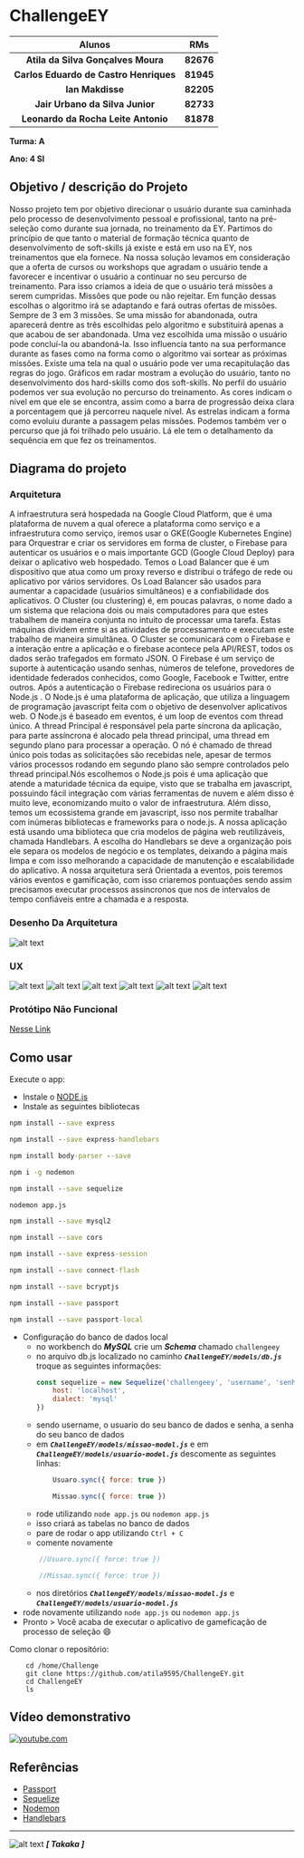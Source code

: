 # ChallengeEY

| **Alunos**                           | **RMs**   |
|                 :---:                |   :---:   |
|**Atila da Silva Gonçalves Moura**    | **82676** |
|**Carlos Eduardo de Castro Henriques**| **81945** |
|**Ian Makdisse**                      | **82205** |
|**Jair Urbano da Silva Junior**       | **82733** |
|**Leonardo da Rocha Leite Antonio**   | **81878** |

<!--TODO: Pegar o RM do pessoal. -->

**Turma: A**

**Ano: 4 SI**

## Objetivo / descrição do Projeto
Nosso projeto tem por objetivo direcionar o usuário durante sua caminhada pelo processo de desenvolvimento pessoal e profissional, tanto na pré-seleção como durante sua jornada, no treinamento da EY.
Partimos do princípio de que tanto o material de formação técnica quanto de desenvolvimento de soft-skills já existe e está em uso na EY, nos treinamentos que ela fornece.
Na nossa solução levamos em consideração que a oferta de cursos ou workshops que agradam o usuário tende a favorecer e incentivar o usuário a continuar no seu percurso de treinamento.
Para isso criamos a ideia de que o usuário terá missões a serem cumpridas. Missões que pode ou não rejeitar. Em função dessas escolhas o algoritmo irá se adaptando e fará outras ofertas de missões. Sempre de 3 em 3 missões. Se uma missão for abandonada, outra aparecerá dentre as três escolhidas pelo algoritmo e substituirá apenas a que acabou de ser abandonada.
Uma vez escolhida uma missão o usuário pode concluí-la ou abandoná-la. Isso influencia tanto na sua performance durante as fases como na forma como o algoritmo vai sortear as próximas missões.
Existe uma tela na qual o usuário pode ver uma recapitulação das regras do jogo.
Gráficos em radar mostram a evolução do usuário, tanto no desenvolvimento dos hard-skills como dos soft-skills.
No perfil do usuário podemos ver sua evolução no percurso do treinamento. As cores indicam o nível em que ele se encontra, assim como a barra de progressão deixa clara a porcentagem que já percorreu naquele nível. As estrelas indicam a forma como evoluiu durante a passagem pelas missões. Podemos também ver o percurso que já foi trilhado pelo usuário. Lá ele tem o detalhamento da sequência em que fez os treinamentos.

## Diagrama do projeto

### Arquitetura
 A infraestrutura será hospedada na Google Cloud Platform, que é uma plataforma de nuvem a qual oferece a plataforma como serviço e a infraestrutura como serviço, iremos usar o GKE(Google Kubernetes Engine) para Orquestrar e criar os servidores em forma de cluster, o Firebase para autenticar os usuários e o mais importante GCD (Google Cloud Deploy) para deixar o aplicativo web hospedado.
Temos o Load Balancer que é um dispositivo que atua como um proxy reverso e distribui o tráfego de rede ou aplicativo por vários servidores.
Os Load Balancer são usados ​​para aumentar a capacidade (usuários simultâneos) e a confiabilidade dos aplicativos.
O Cluster (ou clustering) é, em poucas palavras, o nome dado a um sistema que relaciona dois ou mais computadores para que estes trabalhem de maneira conjunta no intuito de processar uma tarefa. Estas máquinas dividem entre si as atividades de processamento e executam este trabalho de maneira simultânea.
O Cluster se comunicará com o Firebase e a interação entre a aplicação e o firebase acontece pela API/REST, todos os dados serão trafegados em formato JSON.
O Firebase é um serviço de suporte à autenticação usando senhas, números de telefone, provedores de identidade federados conhecidos, como Google, Facebook e Twitter, entre outros.
Após a autenticação o Firebase redireciona os usuários para o Node.js .  O Node.js é uma plataforma de aplicação, que utiliza a linguagem de programação javascript feita com o objetivo de desenvolver aplicativos web. O Node.js é baseado em eventos, é um loop de eventos com thread único. A thread Principal é responsável pela parte síncrona da  aplicação, para parte assíncrona é alocado pela thread principal, uma thread em segundo plano para processar a operação. O nó é chamado de thread único pois todas as solicitações são recebidas nele, apesar de termos vários processos rodando em segundo plano são  sempre controlados pelo thread principal.Nós escolhemos o Node.js pois é uma aplicação que atende a maturidade técnica da equipe, visto que se trabalha em javascript, possuindo fácil integração com várias ferramentas de nuvem e além disso é muito leve, economizando muito o valor de infraestrutura. Além disso, temos um ecossistema grande em javascript, isso nos permite trabalhar com inúmeras bibliotecas e frameworks para o node.js.
 A nossa aplicação está usando uma biblioteca que cria modelos de página web reutilizáveis, chamada Handlebars. A escolha do Handlebars se deve a organização pois ele separa os modelos de negócio e os templates, deixando a página mais limpa e com isso melhorando a capacidade de manutenção e escalabilidade do aplicativo. A nossa arquitetura será Orientada a eventos, pois teremos vários eventos e gamificação, com isso criaremos pontuações sendo assim precisamos executar processos assincronos que nos de intervalos de tempo confiáveis entre a chamada e a resposta.

### Desenho Da Arquitetura
![alt text](./public/images/Desenho_Arquitetura.png "Nossa Arquitetura")

### UX
![alt text](./public/images/PaginaLogin.PNG "Página de login")
![alt text](./public/images/PaginaCadastro.PNG "Página de Cadastro")
![alt text](./public/images/ListaMissao.PNG "Página de Lista de Missões")
![alt text](./public/images/DescMissao.PNG "Página de Descrição da Missão")
![alt text](./public/images/telaRegras.PNG "Tela de Regras")
![alt text](./public/images/ProgressoMissao.PNG "Página de Progresso da Missão")

### Protótipo Não Funcional
[Nesse Link](https://xd.adobe.com/view/8b57abfc-7e1a-447c-9683-856d348cc463-de04/?fullscreen)

## Como usar

Execute o app:

* Instale o [NODE.js](https://nodejs.org/en/download/)
* Instale as seguintes bibliotecas
```cmd
npm install --save express

npm install --save express-handlebars

npm install body-parser --save

npm i -g nodemon

npm install --save sequelize

nodemon app.js

npm install --save mysql2

npm install --save cors

npm install --save express-session

npm install --save connect-flash

npm install --save bcryptjs

npm install --save passport

npm install --save passport-local
```
* Configuração do banco de dados local
    * no workbench do **_MySQL_**  crie um **_Schema_** chamado `challengeey`
    * no arquivo db.js localizado no caminho **_`ChallengeEY/models/db.js`_** troque as seguintes informações:
        ```js
        const sequelize = new Sequelize('challengeey', 'username', 'senha', {
            host: 'localhost',
            dialect: 'mysql'
        })
        ```
    * sendo username, o usuario do seu banco de dados e senha, a senha do seu banco de dados
    * em **_`ChallengeEY/models/missao-model.js`_** e em **_`ChallengeEY/models/usuario-model.js`_** descomente as seguintes linhas:
        ```js
            Usuaro.sync({ force: true })

            Missao.sync({ force: true })
        ```
    * rode utilizando `node app.js` ou `nodemon app.js`
    * isso criará as tabelas no banco de dados
    * pare de rodar o app utilizando `Ctrl + C`
    * comente novamente
    ```js
        //Usuaro.sync({ force: true })

        //Missao.sync({ force: true })
    ```
    * nos diretórios **_`ChallengeEY/models/missao-model.js`_** e **_`ChallengeEY/models/usuario-model.js`_**
* rode novamente utilizando `node app.js` ou `nodemon app.js`
* Pronto > Você acaba de executar o aplicativo de gameficação de processo de seleção 😄

Como clonar o repositório:

~~~wsl2   
    cd /home/Challenge
    git clone https://github.com/atila9595/ChallengeEY.git
    cd ChallengeEY
    ls
~~~
## Vídeo demonstrativo

[![youtube.com](./public/images/EY.jpg)](https://youtu.be/PqJC4B5rqRE)

## Referências

* [Passport](https://www.passportjs.org/)
* [Sequelize](https://sequelize.org/)
* [Nodemon](https://www.npmjs.com/package/nodemon)
* [Handlebars](https://handlebarsjs.com/guide/)



---
![alt text](./public/images/takaka_logo_quadrado.jpeg "Logo TAKAKA") **_[ Takaka ]_**
